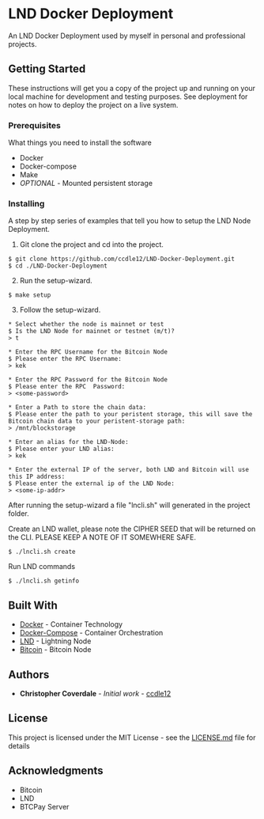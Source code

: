 # LND Docker Deployment

An LND Docker Deployment used by myself in personal and professional projects.

## Getting Started

These instructions will get you a copy of the project up and running on your local machine for development and testing purposes. See deployment for notes on how to deploy the project on a live system.

### Prerequisites

What things you need to install the software

* Docker
* Docker-compose
* Make
* *OPTIONAL* - Mounted persistent storage


### Installing

A step by step series of examples that tell you how to setup the LND Node Deployment.

1. Git clone the project and cd into the project.

```
$ git clone https://github.com/ccdle12/LND-Docker-Deployment.git
$ cd ./LND-Docker-Deployment
```

2. Run the setup-wizard.

```
$ make setup
```

3. Follow the setup-wizard.

```
* Select whether the node is mainnet or test
$ Is the LND Node for mainnet or testnet (m/t)?
> t

* Enter the RPC Username for the Bitcoin Node
$ Please enter the RPC Username:
> kek

* Enter the RPC Password for the Bitcoin Node
$ Please enter the RPC  Password:
> <some-password>

* Enter a Path to store the chain data:
$ Please enter the path to your peristent storage, this will save the Bitcoin chain data to your peristent-storage path:
> /mnt/blockstorage

* Enter an alias for the LND-Node:
$ Please enter your LND alias:
> kek

* Enter the external IP of the server, both LND and Bitcoin will use this IP address:
$ Please enter the external ip of the LND Node:
> <some-ip-addr>
```

After running the setup-wizard a file "lncli.sh" will generated in the project folder.

Create an LND wallet, please note the CIPHER SEED that will be returned on the CLI.
PLEASE KEEP A NOTE OF IT SOMEWHERE SAFE.
```
$ ./lncli.sh create
```

Run LND commands

```
$ ./lncli.sh getinfo
```

## Built With

* [Docker](https://www.docker.com/) - Container Technology
* [Docker-Compose](https://docs.docker.com/compose/) - Container Orchestration
* [LND](https://github.com/lightningnetwork/lnd) - Lightning Node
* [Bitcoin](https://github.com/bitcoin/bitcoin) - Bitcoin Node

## Authors

* **Christopher Coverdale** - *Initial work* - [ccdle12](https://github.com/ccdle12)

## License

This project is licensed under the MIT License - see the [LICENSE.md](LICENSE.md) file for details

## Acknowledgments

* Bitcoin
* LND
* BTCPay Server
